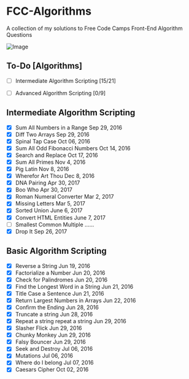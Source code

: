 # FCC-Algorithms
A collection of my solutions to Free Code Camps Front-End Algorithm Questions

![Image](http://i.imgur.com/J3lLfcV.png)

## To-Do [Algorithms]
- [ ] Intermediate Algorithm Scripting [15/21]
- [ ] Advanced Algorithm Scripting [0/9]


## Intermediate Algorithm Scripting
- [x] Sum All Numbers in a Range Sep 29, 2016
- [x] Diff Two Arrays Sep 29, 2016
- [x] Spinal Tap Case Oct 06, 2016
- [x] Sum All Odd Fibonacci Numbers Oct 14, 2016
- [x] Search and Replace Oct 17, 2016
- [x] Sum All Primes Nov 4, 2016
- [x] Pig Latin Nov 8, 2016
- [x] Wherefor Art Thou Dec 8, 2016
- [x] DNA Pairing Apr 30, 2017
- [x] Boo Who Apr 30, 2017
- [x] Roman Numeral Converter Mar 2, 2017
- [x] Missing Letters Mar 5, 2017
- [x] Sorted Union June  6, 2017
- [x] Convert HTML Entities June 7, 2017
- [ ] Smallest Common Multiple ......
- [x] Drop It Sep 26, 2017

## Basic Algorithm Scripting
- [x] Reverse a String	Jun 19, 2016	
- [x] Factorialize a Number	Jun 20, 2016	
- [x] Check for Palindromes	Jun 20, 2016	
- [x] Find the Longest Word in a String	Jun 21, 2016	
- [x] Title Case a Sentence	Jun 21, 2016	
- [x] Return Largest Numbers in Arrays	Jun 22, 2016	
- [x] Confirm the Ending	Jun 28, 2016	
- [x] Truncate a string	Jun 28, 2016	
- [x] Repeat a string repeat a string Jun 29, 2016
- [x] Slasher Flick	Jun 29, 2016	
- [x] Chunky Monkey	Jun 29, 2016	
- [x] Falsy Bouncer	Jun 29, 2016	
- [x] Seek and Destroy	Jul 06, 2016	
- [x] Mutations	Jul 06, 2016	
- [x] Where do I belong  Jul 07, 2016
- [x] Caesars Cipher Oct 02, 2016